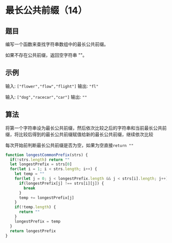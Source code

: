 # 最长公共前缀（14）

## 题目

编写一个函数来查找字符串数组中的最长公共前缀。

如果不存在公共前缀，返回空字符串 ""。

## 示例

输入: `["flower","flow","flight"]`
输出: `"fl"`

输入: `["dog","racecar","car"]`
输出: `""`

## 算法

将第一个字符串设为最长公共前缀，然后依次比较之后的字符串和当前最长公共前缀，将比较后得到的最长公共前缀赋值给新的最长公共前缀，继续依次比较

每次开始前判断最长公共前缀是否为空，如果为空直接`return ""`

```js
function longestCommonPrefix(strs) {
  if(!strs.length) return ""
  let longestPrefix = strs[0]
  for(let i = 1; i < strs.length; i++) {
    let temp = ""
    for(let j = 0; j < longestPrefix.length && j < strs[i].length; j++) {
      if(longestPrefix[j] !== strs[i][j]) {
        break
      }
      temp += longestPrefix[j]
    }
    if(!temp.length) {
      return ""
    }
    longestPrefix = temp
  }
  return longestPrefix
}
```